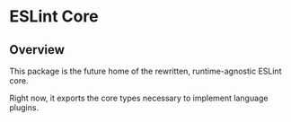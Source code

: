 # ESLint Core

## Overview

This package is the future home of the rewritten, runtime-agnostic ESLint core.

Right now, it exports the core types necessary to implement language plugins.

